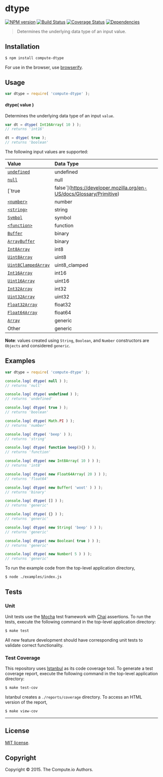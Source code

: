 dtype
===
[![NPM version][npm-image]][npm-url] [![Build Status][travis-image]][travis-url] [![Coverage Status][coveralls-image]][coveralls-url] [![Dependencies][dependencies-image]][dependencies-url]

> Determines the underlying data type of an input value.


## Installation

``` bash
$ npm install compute-dtype
```

For use in the browser, use [browserify](https://github.com/substack/node-browserify).


## Usage

``` javascript
var dtype = require( 'compute-dtype' );
```

#### dtype( value )

Determines the underlying data type of an input `value`.

``` javascript
var dt = dtype( Int16Array( 10 ) );
// returns 'int16'

dt = dtype( true );
// returns 'boolean'
```

The following input values are supported:

| Value | Data Type |
|:------|:------------|
| [`undefined`](https://developer.mozilla.org/en-US/docs/Web/JavaScript/Reference/Global_Objects/undefined) | undefined |
| [`null`](https://developer.mozilla.org/en-US/docs/Glossary/Primitive) | null |
| [`true|false`](https://developer.mozilla.org/en-US/docs/Glossary/Primitive) | boolean |
| [`<number>`](https://developer.mozilla.org/en-US/docs/Glossary/Primitive) | number |
| [`<string>`](https://developer.mozilla.org/en-US/docs/Glossary/Primitive) | string |
| [`Symbol`](https://developer.mozilla.org/en-US/docs/Web/JavaScript/Reference/Global_Objects/Symbol) | symbol |
| [`<function>`](https://developer.mozilla.org/en-US/docs/Web/JavaScript/Reference/Global_Objects/Function) | function |
| [`Buffer`](https://nodejs.org/api/buffer.html) | binary |
| [`ArrayBuffer`](https://developer.mozilla.org/en-US/docs/Web/JavaScript/Reference/Global_Objects/ArrayBuffer) | binary |
| [`Int8Array`](https://developer.mozilla.org/en-US/docs/Web/JavaScript/Reference/Global_Objects/Int8Array) | int8 | 
| [`Uint8Array`](https://developer.mozilla.org/en-US/docs/Web/JavaScript/Reference/Global_Objects/Uint8Array) | uint8 | 
| [`Uint8ClampedArray`](https://developer.mozilla.org/en-US/docs/Web/JavaScript/Reference/Global_Objects/Uint8ClampedArray) | uint8_clamped |
| [`Int16Array`](https://developer.mozilla.org/en-US/docs/Web/JavaScript/Reference/Global_Objects/Int16Array) | int16 |
| [`Uint16Array`](https://developer.mozilla.org/en-US/docs/Web/JavaScript/Reference/Global_Objects/Uint16Array) | uint16 |
| [`Int32Array`](https://developer.mozilla.org/en-US/docs/Web/JavaScript/Reference/Global_Objects/Int32Array) | int32 |
| [`Uint32Array`](https://developer.mozilla.org/en-US/docs/Web/JavaScript/Reference/Global_Objects/Uint32Array) | uint32 |
| [`Float32Array`](https://developer.mozilla.org/en-US/docs/Web/JavaScript/Reference/Global_Objects/Float32Array) | float32 |
| [`Float64Array`](https://developer.mozilla.org/en-US/docs/Web/JavaScript/Reference/Global_Objects/Float64Array) | float64 |
| [`Array`](https://developer.mozilla.org/en-US/docs/Web/JavaScript/Reference/Global_Objects/Array) | generic |
| Other | generic |


__Note__: values created using `String`, `Boolean`, and `Number` constructors are `Objects` and considered `generic`.




## Examples

``` javascript
var dtype = require( 'compute-dtype' );

console.log( dtype( null ) );
// returns 'null'

console.log( dtype( undefined ) );
// returns 'undefined'

console.log( dtype( true ) );
// returns 'boolean'

console.log( dtype( Math.PI ) );
// returns 'number'

console.log( dtype( 'beep' ) );
// returns 'string'

console.log( dtype( function beep(){} ) );
// returns 'function'

console.log( dtype( new Int8Array( 10 ) ) );
// returns 'int8'

console.log( dtype( new Float64Array( 20 ) ) );
// returns 'float64'

console.log( dtype( new Buffer( 'woot' ) ) );
// returns 'binary'

console.log( dtype( [] ) );
// returns 'generic'

console.log( dtype( {} ) );
// returns 'generic'

console.log( dtype( new String( 'beep' ) ) );
// returns 'generic'

console.log( dtype( new Boolean( true ) ) );
// returns 'generic'

console.log( dtype( new Number( 5 ) ) );
// returns 'generic'
```

To run the example code from the top-level application directory,

``` bash
$ node ./examples/index.js
```


## Tests

### Unit

Unit tests use the [Mocha](http://mochajs.org/) test framework with [Chai](http://chaijs.com) assertions. To run the tests, execute the following command in the top-level application directory:

``` bash
$ make test
```

All new feature development should have corresponding unit tests to validate correct functionality.


### Test Coverage

This repository uses [Istanbul](https://github.com/gotwarlost/istanbul) as its code coverage tool. To generate a test coverage report, execute the following command in the top-level application directory:

``` bash
$ make test-cov
```

Istanbul creates a `./reports/coverage` directory. To access an HTML version of the report,

``` bash
$ make view-cov
```


---
## License

[MIT license](http://opensource.org/licenses/MIT).


## Copyright

Copyright &copy; 2015. The Compute.io Authors.


[npm-image]: http://img.shields.io/npm/v/compute-dtype.svg
[npm-url]: https://npmjs.org/package/compute-dtype

[travis-image]: http://img.shields.io/travis/compute-io/dtype/master.svg
[travis-url]: https://travis-ci.org/compute-io/dtype

[coveralls-image]: https://img.shields.io/coveralls/compute-io/dtype/master.svg
[coveralls-url]: https://coveralls.io/r/compute-io/dtype?branch=master

[dependencies-image]: http://img.shields.io/david/compute-io/dtype.svg
[dependencies-url]: https://david-dm.org/compute-io/dtype

[dev-dependencies-image]: http://img.shields.io/david/dev/compute-io/dtype.svg
[dev-dependencies-url]: https://david-dm.org/dev/compute-io/dtype

[github-issues-image]: http://img.shields.io/github/issues/compute-io/dtype.svg
[github-issues-url]: https://github.com/compute-io/dtype/issues
